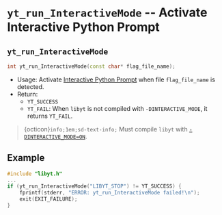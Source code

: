 # `yt_run_InteractiveMode` -- Activate Interactive Python Prompt

## `yt_run_InteractiveMode`
```cpp
int yt_run_InteractiveMode(const char* flag_file_name);
```
- Usage: Activate [Interactive Python Prompt](../in-situ-python-analysis/interactive-python-prompt.md#interactive-python-prompt) when file `flag_file_name` is detected.
- Return: 
  - `YT_SUCCESS`
  - `YT_FAIL`: When `libyt` is not compiled with `-DINTERACTIVE_MODE`, it returns `YT_FAIL`.

> {octicon}`info;1em;sd-text-info;` Must compile `libyt` with [`-DINTERACTIVE_MODE=ON`](../how-to-install.md#-dinteractive_mode-off).

## Example
```cpp
#include "libyt.h"
...
if (yt_run_InteractiveMode("LIBYT_STOP") != YT_SUCCESS) {
    fprintf(stderr, "ERROR: yt_run_InteractiveMode failed!\n");
    exit(EXIT_FAILURE);
}
```
